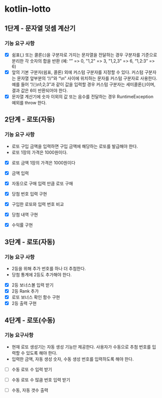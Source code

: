# kotlin-lotto

## 1단계 - 문자열 덧셈 계산기 
### 기능 요구 사항

- [x] 쉼표(,) 또는 콜론(:)을 구분자로 가지는 문자열을 전달하는 경우 구분자를 기준으로 분리한 각 숫자의 합을 반환 (예: “” => 0, "1,2" => 3, "1,2,3" => 6, “1,2:3” => 6)
- [x] 앞의 기본 구분자(쉼표, 콜론) 외에 커스텀 구분자를 지정할 수 있다. 커스텀 구분자는 문자열 앞부분의 “//”와 “\n” 사이에 위치하는 문자를 커스텀 구분자로 사용한다. 예를 들어 “//;\n1;2;3”과 같이 값을 입력할 경우 커스텀 구분자는 세미콜론(;)이며, 결과 값은 6이 반환되어야 한다.
- [x] 문자열 계산기에 숫자 이외의 값 또는 음수를 전달하는 경우 RuntimeException 예외를 throw 한다.

## 2단계 - 로또(자동)
### 기능 요구 사항

- 로또 구입 금액을 입력하면 구입 금액에 해당하는 로또를 발급해야 한다.
- 로또 1장의 가격은 1000원이다.


- [x] 로또 금액 1장의 가격은 1000원이다
- [x] 금액 입력
- [x] 자동으로 구매 입력 만큼 로또 구매
- [x] 당첨 번호 입력 구현
- [x] 구입한 로또와 입력 번호 비교
- [x] 당첨 내역 구현 
- [x] 수익률 구현


## 3단계 - 로또(자동)
### 기능 요구 사항

- 2등을 위해 추가 번호를 하나 더 추첨한다.
- 당첨 통계에 2등도 추가해야 한다.


- [x] 2등 보너스볼 입력 받기 
- [x] 2등 Rank 추가 
- [x] 로또 보너스 확인 함수 구현
- [x] 2등 출력 구현

## 4단계 - 로또(수동)
### 기능 요구사항

- 현재 로또 생성기는 자동 생성 기능만 제공한다. 사용자가 수동으로 추첨 번호를 입력할 수 있도록 해야 한다.
- 입력한 금액, 자동 생성 숫자, 수동 생성 번호를 입력하도록 해야 한다.

- [ ] 수동 로또 수 입력 받기
- [ ] 수동 로또 수 많큼 번호 입력 받기
- [ ] 수동, 자동 갯수 출력

